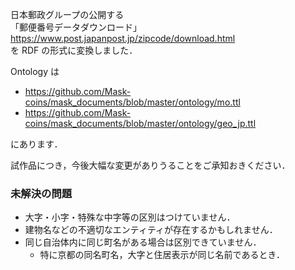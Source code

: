 日本郵政グループの公開する  
「郵便番号データダウンロード」  
https://www.post.japanpost.jp/zipcode/download.html  
を RDF の形式に変換しました．

Ontology は  
- https://github.com/Mask-coins/mask_documents/blob/master/ontology/mo.ttl
- https://github.com/Mask-coins/mask_documents/blob/master/ontology/geo_jp.ttl

にあります．

試作品につき，今後大幅な変更がありうることをご承知おきください．


### 未解決の問題

- 大字・小字・特殊な中字等の区別はつけていません．
- 建物名などの不適切なエンティティが存在するかもしれません．
- 同じ自治体内に同じ町名がある場合は区別できていません．
  - 特に京都の同名町名，大字と住居表示が同じ名前であるとき．

